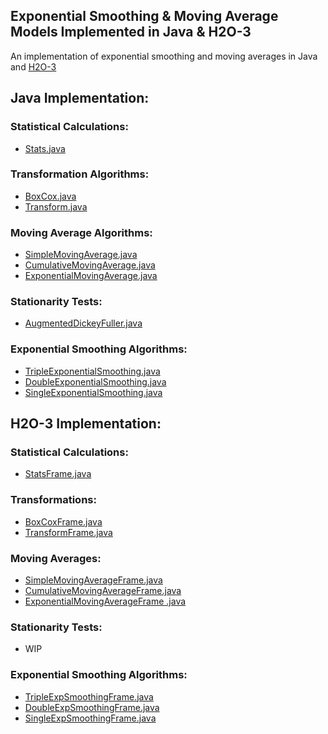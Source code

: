 ## Exponential Smoothing & Moving Average Models Implemented in Java & H2O-3

An implementation of exponential smoothing and moving averages in Java and [H2O-3](https://github.com/h2oai/h2o-3)

## Java Implementation:
### Statistical Calculations:
- [Stats.java](https://github.com/navdeep-G/timeseries-java/blob/master/src/main/java/util/Stats.java)

### Transformation Algorithms:
- [BoxCox.java](https://github.com/navdeep-G/timeseries-java/blob/master/src/main/java/transform/BoxCox.java)
- [Transform.java](https://github.com/navdeep-G/timeseries-java/blob/master/src/main/java/transform/Transform.java)

### Moving Average Algorithms:
- [SimpleMovingAverage.java](https://github.com/navdeep-G/timeseries-java/blob/master/src/main/java/movingaverage/SimpleMovingAverage.java)
- [CumulativeMovingAverage.java](https://github.com/navdeep-G/timeseries-java/blob/master/src/main/java/movingaverage/CumulativeMovingAverage.java)
- [ExponentialMovingAverage.java](https://github.com/navdeep-G/timeseries-java/blob/master/src/main/java/movingaverage/ExponentialMovingAverage.java)

### Stationarity Tests:
- [AugmentedDickeyFuller.java](https://github.com/navdeep-G/timeseries-java/blob/master/src/main/java/tests/AugmentedDickeyFuller.java) 

### Exponential Smoothing Algorithms:
- [TripleExponentialSmoothing.java](https://github.com/navdeep-G/timeseries-java/tree/master/src/main/java/algos/expsmoothing/TripleExpSmoothing.java)
- [DoubleExponentialSmoothing.java](https://github.com/navdeep-G/timeseries-java/blob/master/src/main/java/algos/expsmoothing/DoubleExpSmoothing.java)
- [SingleExponentialSmoothing.java](https://github.com/navdeep-G/timeseries-java/blob/master/src/main/java/algos/expsmoothing/SingleExpSmoothing.java)

## H2O-3 Implementation:
### Statistical Calculations:
- [StatsFrame.java](https://github.com/navdeep-G/timeseries-java/blob/master/src/main/java/h2oframe/util/StatsFrame.java)

### Transformations: 
- [BoxCoxFrame.java](https://github.com/navdeep-G/timeseries-java/blob/master/src/main/java/h2oframe/transform/BoxCoxFrame.java)
- [TransformFrame.java](https://github.com/navdeep-G/timeseries-java/blob/master/src/main/java/h2oframe/transform/TransformFuncsFrame.java)

### Moving Averages:
- [SimpleMovingAverageFrame.java](https://github.com/navdeep-G/timeseries-java/blob/master/src/main/java/h2oframe/movingaverage/SimpleMovingAverageFrame.java)
- [CumulativeMovingAverageFrame.java](https://github.com/navdeep-G/timeseries-java/blob/master/src/main/java/h2oframe/movingaverage/CumulativeMovingAverageFrame.java)
- [ExponentialMovingAverageFrame .java](https://github.com/navdeep-G/timeseries-java/blob/master/src/main/java/h2oframe/movingaverage/ExponentialMovingAverageFrame.java)

### Stationarity Tests:
- WIP

### Exponential Smoothing Algorithms:
- [TripleExpSmoothingFrame.java](https://github.com/navdeep-G/timeseries-java/blob/master/src/main/java/h2oframe/algos/TripleExpSmoothingFrame.java)
- [DoubleExpSmoothingFrame.java](https://github.com/navdeep-G/timeseries-java/blob/master/src/main/java/h2oframe/algos/DoubleExpSmoothingFrame.java)
- [SingleExpSmoothingFrame.java](https://github.com/navdeep-G/timeseries-java/blob/master/src/main/java/h2oframe/algos/SingleExpSmoothingFrame.java)
